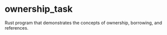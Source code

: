 # ownership_task

Rust program that demonstrates the concepts of ownership, borrowing, and references.
